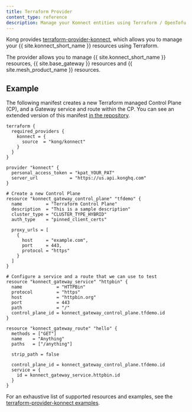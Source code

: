 ```yaml
---
title: Terraform Provider
content_type: reference
description: Manage your Konnect entities using Terraform / OpenTofu
---
```


Kong provides [terraform-provider-konnect](https://github.com/Kong/terraform-provider-konnect), which allows you to manage your {{ site.konnect_short_name }} resources using Terraform.

The provider allows you to manage {{ site.konnect_short_name }} resources, {{ site.base_gateway }} resources and {{ site.mesh_product_name }} resources.

## Example

The following manifest creates a new Terraform managed Control Plane (CP), and a Gateway service and route within the CP. You can see an extended version of this manifest [in the repository](https://github.com/Kong/terraform-provider-konnect/blob/main/examples/scenarios/service-with-basic-auth.tf).

```hcl
terraform {
  required_providers {
    konnect = {
      source  = "kong/konnect"
    }
  }
}

provider "konnect" {
  personal_access_token = "kpat_YOUR_PAT"
  server_url            = "https://us.api.konghq.com"
}

# Create a new Control Plane
resource "konnect_gateway_control_plane" "tfdemo" {
  name         = "Terraform Control Plane"
  description  = "This is a sample description"
  cluster_type = "CLUSTER_TYPE_HYBRID"
  auth_type    = "pinned_client_certs"

  proxy_urls = [
    {
      host     = "example.com",
      port     = 443,
      protocol = "https"
    }
  ]
}

# Configure a service and a route that we can use to test
resource "konnect_gateway_service" "httpbin" {
  name             = "HTTPBin"
  protocol         = "https"
  host             = "httpbin.org"
  port             = 443
  path             = "/"
  control_plane_id = konnect_gateway_control_plane.tfdemo.id
}

resource "konnect_gateway_route" "hello" {
  methods = ["GET"]
  name    = "Anything"
  paths   = ["/anything"]

  strip_path = false

  control_plane_id = konnect_gateway_control_plane.tfdemo.id
  service = {
    id = konnect_gateway_service.httpbin.id
  }
}
```

For an exhaustive list of supported resources and examples, see the [terraform-provider-konnect examples](https://github.com/Kong/terraform-provider-konnect/tree/main/examples).